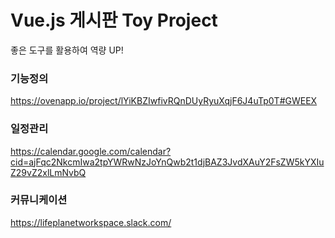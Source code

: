 # Vue.js 게시판 Toy Project
좋은 도구를 활용하여 역량 UP!

### 기능정의
https://ovenapp.io/project/lYiKBZIwfivRQnDUyRyuXqjF6J4uTp0T#GWEEX

### 일정관리
https://calendar.google.com/calendar?cid=ajFqc2NkcmIwa2tpYWRwNzJoYnQwb2t1djBAZ3JvdXAuY2FsZW5kYXIuZ29vZ2xlLmNvbQ

### 커뮤니케이션
https://lifeplanetworkspace.slack.com/